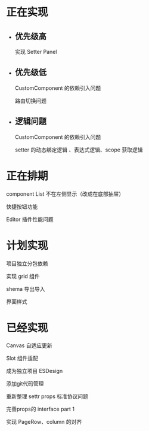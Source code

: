 # 正在实现
 - ## 优先级高

    实现 Setter Panel 

 - ## 优先级低

    CustomComponent 的依赖引入问题

    路由切换问题 

    
 - ## 逻辑问题

    
    CustomComponent 的依赖引入问题 

    setter 的动态绑定逻辑 、表达式逻辑、scope 获取逻辑


# 正在排期



component List 不在左侧显示（改成在底部抽屉） 

快捷按钮功能

Editor 插件性能问题


# 计划实现

项目独立分包依赖 

实现 grid 组件 

shema 导出导入

界面样式


# 已经实现


Canvas 自适应更新 

Slot 组件适配 

成为独立项目 ESDesign

添加git代码管理

重新整理 settr props 标准协议问题

完善props的 interface part 1

实现 PageRow、column 的对齐 


